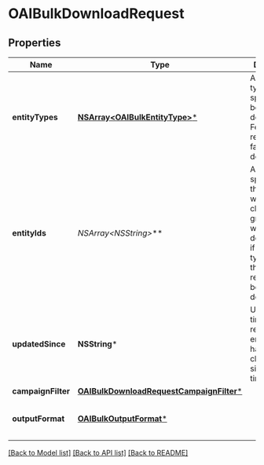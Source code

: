 # OAIBulkDownloadRequest

## Properties
Name | Type | Description | Notes
------------ | ------------- | ------------- | -------------
**entityTypes** | [**NSArray&lt;OAIBulkEntityType&gt;***](OAIBulkEntityType.md) | All entity types specified will be downloaded. Fewer types result in faster downloads. | [optional] 
**entityIds** | **NSArray&lt;NSString*&gt;*** | All entities specified by these IDs as well as their children and grandchildren will be downloaded if the entity type is one of the types requested to be downloaded. | [optional] 
**updatedSince** | **NSString*** | Unix UTC timestamp to retrieve all entities that have changed since this time. | [optional] 
**campaignFilter** | [**OAIBulkDownloadRequestCampaignFilter***](OAIBulkDownloadRequestCampaignFilter.md) |  | [optional] 
**outputFormat** | [**OAIBulkOutputFormat***](OAIBulkOutputFormat.md) |  | [optional] [default to @"JSON"]

[[Back to Model list]](../README.md#documentation-for-models) [[Back to API list]](../README.md#documentation-for-api-endpoints) [[Back to README]](../README.md)


